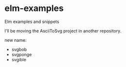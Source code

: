 # elm-examples
Elm examples and snippets

I'll be moving the AsciiToSvg project in another repository.

new name:
* svgbob
* svgponge
* svgible

